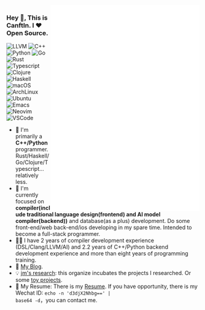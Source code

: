 <img align="right" width="390" alt="🦑" src="/general.svg">

### Hey 👋, This is CanftIn. I ❤ Open Source.

![LLVM](https://img.shields.io/badge/LLVM-262D3A.svg?style=flat-square&logo=LLVM&logoColor=white)
![C++](https://img.shields.io/badge/C%2B%2B-00599C?style=flat-square&logo=c%2B%2B&logoColor=white)
![Python](https://img.shields.io/badge/Python-14354C?style=flat-square&logo=python&logoColor=white)
![Go](https://img.shields.io/badge/Go-00ADD8?style=flat-square&logo=go&logoColor=white)
![Rust](https://img.shields.io/badge/Rust-black?style=flat-square&logo=rust&logoColor=#E57324)
![Typescript](https://img.shields.io/badge/TypeScript-007ACC?style=flat-square&logo=typescript&logoColor=white)
![Clojure](https://img.shields.io/badge/Clojure-5881D8?style=flat-square&logo=clojure&logoColor=white)
![Haskell](https://img.shields.io/badge/Haskell-5D4F85?style=flat-square&logo=haskell&logoColor=white)
![macOS](https://img.shields.io/badge/mac%20os-000000?style=flat-square&logo=apple&logoColor=white)
![ArchLinux](https://img.shields.io/badge/Arch_Linux-1793D1?style=flat-square&logo=arch-linux&logoColor=white)
![Ubuntu](https://img.shields.io/badge/Ubuntu-E95420?style=flat-square&logo=ubuntu&logoColor=white)
![Emacs](https://img.shields.io/badge/Emacs-%237F5AB6.svg?&style=flat-square&logo=gnu-emacs&logoColor=white)
![Neovim](https://img.shields.io/badge/NeoVim-%2357A143.svg?&style=flat-square&logo=neovim&logoColor=white)
![VSCode](https://img.shields.io/badge/Visual_Studio_Code-0078D4?style=flat-square&logo=visual%20studio%20code&logoColor=white)

* 🌟 I'm primarily a **C++/Python** programmer. Rust/Haskell/Go/Clojure/Typescript... relatively less.
* 🌱 I'm currently focused on **compiler(include traditional language design(frontend) and AI model compiler(backend))** and database(as a plus) development. Do some front-end/web back-end/ios developing in my spare time. Intended to become a full-stack programmer.
* 👨‍💻 I have 2 years of compiler development experience (DSL/Clang/LLVM/AI) and 2.2 years of C++/Python backend development experience and more than eight years of programming training.
* 💬 [My Blog](https://canftin.github.io).
* 💡 [jm's research](https://github.com/jm-research): this organize incubates the projects I researched. Or some [toy projects](https://github.com/MatrixWood).
* 📃 My Resume: There is my [Resume](./resume.pdf)<!--(temporary removed)-->. If you have opportunity, there is my Wechat ID: <code>echo -n 'd3djX2Nhbg==' | base64 -d</code>，you can contact me.

<!--
![CanftIn's github stats1](https://github-readme-stats.vercel.app/api?username=canftin&show_icons=true&theme=radical&count_private=true)


[![Top Langs](https://github-readme-stats.vercel.app/api/top-langs/?username=canftin&layout=compact&theme=radical)](https://github.com/anuraghazra/github-readme-stats)
-->
